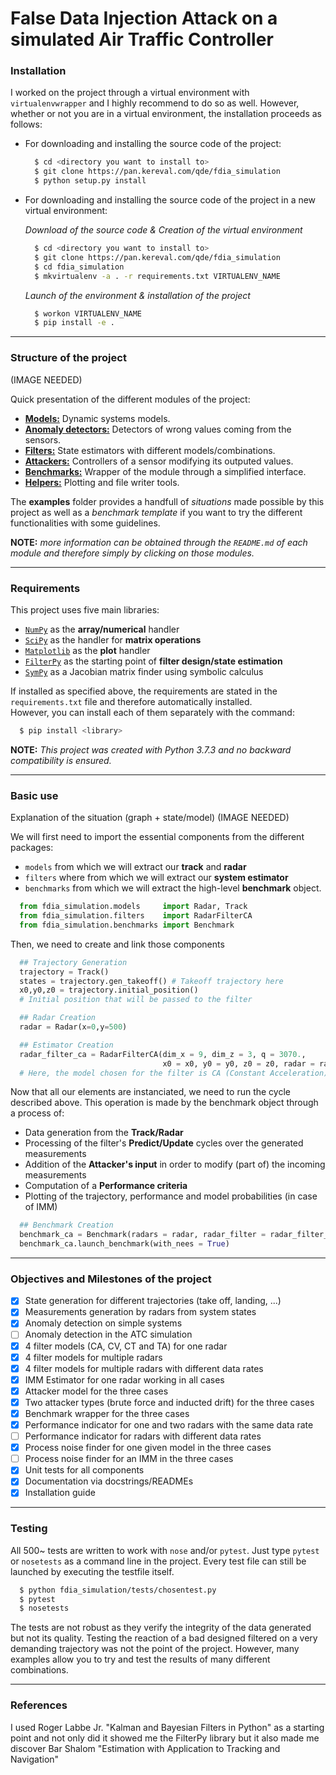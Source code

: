 # False Data Injection Attack on a simulated Air Traffic Controller

### Installation

I worked on the project through a virtual environment with `virtualenvwrapper`
and I highly recommend to do so as well. However, whether or not you are in a
virtual environment, the installation proceeds as follows:

* For downloading and installing the source code of the project:

  ```bash
    $ cd <directory you want to install to>
    $ git clone https://pan.kereval.com/qde/fdia_simulation
    $ python setup.py install
  ```
* For downloading and installing the source code of the project in a new virtual environment:  

  *Download of the source code & Creation of the virtual environment*
  ```bash
    $ cd <directory you want to install to>
    $ git clone https://pan.kereval.com/qde/fdia_simulation
    $ cd fdia_simulation
    $ mkvirtualenv -a . -r requirements.txt VIRTUALENV_NAME
  ```
  *Launch of the environment & installation of the project*
  ```bash
    $ workon VIRTUALENV_NAME
    $ pip install -e .
  ```

---

### Structure of the project

(IMAGE NEEDED)

Quick presentation of the different modules of the project:
* [**Models:**][models]
Dynamic systems models.
* [**Anomaly detectors:**][detectors]
Detectors of wrong values coming from the sensors.  
* [**Filters:**][filters]
State estimators with different models/combinations.
* [**Attackers:**][attackers]
Controllers of a sensor modifying its outputed values.
* [**Benchmarks:**][benchmarks]
Wrapper of the module through a simplified interface.
* [**Helpers:**][helpers]
Plotting and file writer tools.

The **examples** folder provides a handfull of *situations* made possible by this project
as well as a *benchmark template* if you want to try the different functionalities with
some guidelines.

**NOTE:** *more information can be obtained through the `README.md` of each module and
therefore simply by clicking on those modules.*

---

### Requirements

This project uses five main libraries:
* [`NumPy`][numpy] as the **array/numerical** handler
* [`SciPy`][scipy] as the handler for **matrix operations**
* [`Matplotlib`][matplotlib] as the **plot** handler
* [`FilterPy`][filterpy] as the starting point of **filter design/state estimation**  
* [`SymPy`][sympy] as a Jacobian matrix finder using symbolic calculus

If installed as specified above, the requirements are stated in the ``requirements.txt`` file
and therefore automatically installed.  
However, you can install each of them separately with the command:
```bash
  $ pip install <library>
```


**NOTE:** *This project was created with Python 3.7.3 and no backward compatibility is
ensured.*  

---

### Basic use

Explanation of the situation (graph + state/model) (IMAGE NEEDED)

We will first need to import the essential components from the different packages:
* `models` from which we will extract our **track** and **radar**
* `filters` where from which we will extract our **system estimator**
* `benchmarks` from which we will extract the high-level **benchmark** object.

```python
  from fdia_simulation.models     import Radar, Track
  from fdia_simulation.filters    import RadarFilterCA
  from fdia_simulation.benchmarks import Benchmark
```

Then, we need to create and link those components
```python
  ## Trajectory Generation
  trajectory = Track()
  states = trajectory.gen_takeoff() # Takeoff trajectory here
  x0,y0,z0 = trajectory.initial_position()
  # Initial position that will be passed to the filter

  ## Radar Creation
  radar = Radar(x=0,y=500)

  ## Estimator Creation
  radar_filter_ca = RadarFilterCA(dim_x = 9, dim_z = 3, q = 3070.,
                                  x0 = x0, y0 = y0, z0 = z0, radar = radar)
  # Here, the model chosen for the filter is CA (Constant Acceleration)
```

Now that all our elements are instanciated, we need to run the cycle described
above. This operation is made by the benchmark object through a process of:
* Data generation from the **Track/Radar**
* Processing of the filter's **Predict/Update** cycles over the generated measurements
* Addition of the **Attacker's input** in order to modify (part of) the incoming measurements
* Computation of a **Performance criteria**
* Plotting of the trajectory, performance and model probabilities (in case of IMM)

```python
  ## Benchmark Creation
  benchmark_ca = Benchmark(radars = radar, radar_filter = radar_filter_ca,states = states)
  benchmark_ca.launch_benchmark(with_nees = True)
```

---

### Objectives and Milestones of the project

- [X] State generation for different trajectories (take off, landing, ...)
- [X] Measurements generation by radars from system states
- [X] Anomaly detection on simple systems
- [ ] Anomaly detection in the ATC simulation
- [X] 4 filter models (CA, CV, CT and TA) for one radar
- [X] 4 filter models for multiple radars  
- [X] 4 filter models for multiple radars with different data rates   
- [X] IMM Estimator for one radar working in all cases
- [X] Attacker model for the three cases
- [X] Two attacker types (brute force and inducted drift) for the three cases
- [X] Benchmark wrapper for the three cases
- [X] Performance indicator for one and two radars with the same data rate
- [ ] Performance indicator for radars with different data rates  
- [X] Process noise finder for one given model in the three cases
- [ ] Process noise finder for an IMM in the three cases
- [X] Unit tests for all components
- [X] Documentation via docstrings/READMEs
- [X] Installation guide

---

### Testing

All 500~ tests are written to work with `nose` and/or `pytest`. Just type `pytest` or
`nosetests` as a command line in the project. Every test file can still be launched
by executing the testfile itself.
```bash
  $ python fdia_simulation/tests/chosentest.py
  $ pytest
  $ nosetests
```

The tests are not robust as they verify the integrity of the data generated but
not its quality. Testing the reaction of a bad designed filtered on a very demanding
trajectory was not the point of the project. However, many examples allow you to
try and test the results of many different combinations.

---

### References

I used Roger Labbe Jr. "Kalman and Bayesian Filters in Python" as a starting point
and not only did it showed me the FilterPy library but it also made me discover
Bar Shalom "Estimation with Application to Tracking and Navigation"


[models]:https://pan.kereval.com/qde/fdia_simulation/tree/master/fdia_simulation/models
[detectors]:https://pan.kereval.com/qde/fdia_simulation/tree/master/fdia_simulation/anomaly_detectors
[filters]:https://pan.kereval.com/qde/fdia_simulation/tree/master/fdia_simulation/filters
[attackers]:https://pan.kereval.com/qde/fdia_simulation/tree/master/fdia_simulation/attackers
[benchmarks]:https://pan.kereval.com/qde/fdia_simulation/tree/master/fdia_simulation/benchmarks
[helpers]:https://pan.kereval.com/qde/fdia_simulation/tree/master/fdia_simulation/helpers

[numpy]:https://github.com/numpy/numpy
[scipy]:https://github.com/scipy/scipy
[matplotlib]:https://github.com/matplotlib/matplotlib
[filterpy]:https://github.com/rlabbe/filterpy
[sympy]:https://github.com/sympy/sympy
